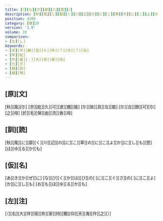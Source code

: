 ```yaml
---
title: [（][七][夕][歌][八][首][）]
description: [秋][風][に][靡][く][川][辺][の][に][こ][草][の][に][こ][よ][か][に][し][も][思][ほ][ゆ][る][か][も]
position: 4309
category: [巻]20
version: '1.0'
volume: 20
comparison:
- [な][し]
keywords:
- [天][平][勝][宝][６][年][７][月][７][日]
- [年][紀]
- [作][者][：][大][伴][家][持]
- [七][夕]
- [独][詠]
- [植][物]
---
```


## [原][文]

[秋][風][尓] [奈][妣][久][可][波][備][能] [尓][故][具][左][能] [尓][古][餘][可][尓][之][母] [於][毛][保][由][流][香][母]

## [訓][読]

[秋][風][に][靡][く][川][辺][の][に][こ][草][の][に][こ][よ][か][に][し][も][思][ほ][ゆ][る][か][も]

## [仮][名]

[あ][き][か][ぜ][に] [な][び][く][か][は][び][の] [に][こ][ぐ][さ][の] [に][こ][よ][か][に][し][も] [お][も][ほ][ゆ][る][か][も]

## [左][注]

[（][右][大][伴][宿][祢][家][持][獨][仰][天][海][作][之][）]
